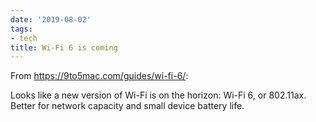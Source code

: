```yaml
---
date: '2019-08-02'
tags:
- tech
title: Wi-Fi 6 is coming
---
```


From https://9to5mac.com/guides/wi-fi-6/:

Looks like a new version of Wi-Fi is on the horizon: Wi-Fi 6, or 802.11ax. Better for network capacity and small device battery life.
